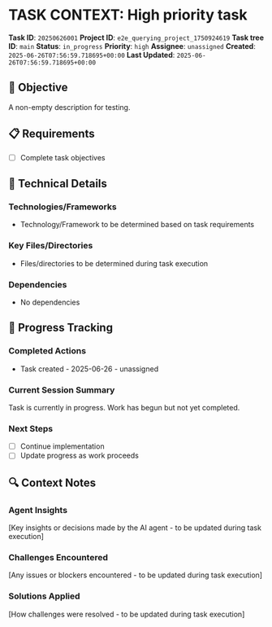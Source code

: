 # TASK CONTEXT: High priority task

**Task ID**: `20250626001`
**Project ID**: `e2e_querying_project_1750924619`
**Task tree ID**: `main`
**Status**: `in_progress`
**Priority**: `high`
**Assignee**: `unassigned`
**Created**: `2025-06-26T07:56:59.718695+00:00`
**Last Updated**: `2025-06-26T07:56:59.718695+00:00`

## 🎯 Objective
A non-empty description for testing.

## 📋 Requirements
- [ ] Complete task objectives

## 🔧 Technical Details
### Technologies/Frameworks
- Technology/Framework to be determined based on task requirements

### Key Files/Directories
- Files/directories to be determined during task execution

### Dependencies
- No dependencies

## 🚀 Progress Tracking
### Completed Actions
- Task created - 2025-06-26 - unassigned

### Current Session Summary
Task is currently in progress. Work has begun but not yet completed.

### Next Steps
- [ ] Continue implementation
- [ ] Update progress as work proceeds

## 🔍 Context Notes
### Agent Insights
[Key insights or decisions made by the AI agent - to be updated during task execution]

### Challenges Encountered
[Any issues or blockers encountered - to be updated during task execution]

### Solutions Applied
[How challenges were resolved - to be updated during task execution]
